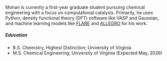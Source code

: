 Mohan is currently a first-year graduate student pursuing chemical engineering with a focus on computational catalysis. Primarily, he uses Python, density functional theory (DFT) software like VASP and Gaussian, and machine learning models like [FLARE](https://github.com/mir-group/flare) and [ALLEGRO](https://github.com/mir-group/allegro) for his work.

##### Education

- B.S. Chemistry, Highest Distinction; University of Virginia 
- M.S. Chemical Engineering; University of Virginia (Expected May, 2026)
